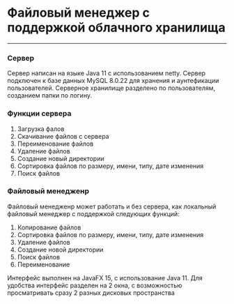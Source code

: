 <h1> Файловый менеджер с поддержкой облачного хранилища</h1>
<hr>
<h3>Сервер</h3>
Сервер написан на языке Java 11 с использованием netty.
Сервер подключен к базе данных MySQL 8.0.22 для хранения и аунтефикации пользователей.
Серверное хранилище разделено по пользователям, созданием папки по логину.
<h3>Функции сервера</h3>
<ol>
<li>Загрузка фалов</li>
<li>Скачивание файлов с сервера</li>
<li>Переименование файлов</li>
<li>Удаление файлов</li>
<li>Создание новый директории</li>
<li>Сортировка файлов по размеру, имени, типу, дате изменения</li>
<li>Поиск файлов</li>
</ol>
<h3>Файловый менедженр</h3>
<p>Файловый менедженр может работать и без сервера, как локальный файловый менеджер
с поддержкой следующих функций:</p>
<ol>
<li>Копирование файлов</li>
<li>Сортировка файлов по размеру, имени, типу, дате изменения</li>
<li>Удаление файлов</li>
<li>Создание новой директории</li>
<li>Поиск файлов</li>
<li>Переименование</li>
</ol>
<p>Интерфейс выполнен на JavaFX 15, с использование Java 11.
Для удобства интерфейс разделен на 2 окна, с возможностью просматривать сразу
2 разных дисковых пространства</p>
